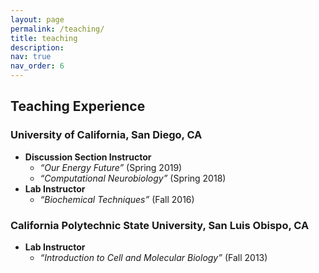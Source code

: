 ```yaml
---
layout: page
permalink: /teaching/
title: teaching
description:
nav: true
nav_order: 6
---
```


## Teaching Experience

### University of California, San Diego, CA
- **Discussion Section Instructor**  
  - *“Our Energy Future”* (Spring 2019)  
  - *“Computational Neurobiology”* (Spring 2018)
- **Lab Instructor**  
  - *“Biochemical Techniques”* (Fall 2016)

### California Polytechnic State University, San Luis Obispo, CA
- **Lab Instructor**  
  - *“Introduction to Cell and Molecular Biology”* (Fall 2013)